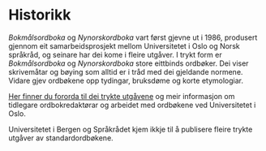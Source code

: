 # Historikk
_Bokmålsordboka_ og _Nynorskordboka_ vart først gjevne ut i 1986, produsert gjennom eit samarbeidsprosjekt mellom Universitetet i Oslo og Norsk språkråd, og seinare har dei kome i fleire utgåver. I trykt form er _Bokmålsordboka_ og _Nynorskordboka_ store eittbinds ordbøker. Dei viser skrivemåtar og bøying som alltid er i tråd med dei gjeldande normene. Vidare gjev ordbøkene opp tydingar, bruksdøme og korte etymologiar.

[Her finner du fororda til dei trykte utgåvene](https://www.uib.no/sites/w3.uib.no/files/attachments/om_ordbokene_0.pdf) og meir informasjon om tidlegare ordbokredaktørar og arbeidet med ordbøkene ved Universitetet i Oslo.

Universitetet i Bergen og Språkrådet kjem ikkje til å publisere fleire trykte utgåver av standardordbøkene.
